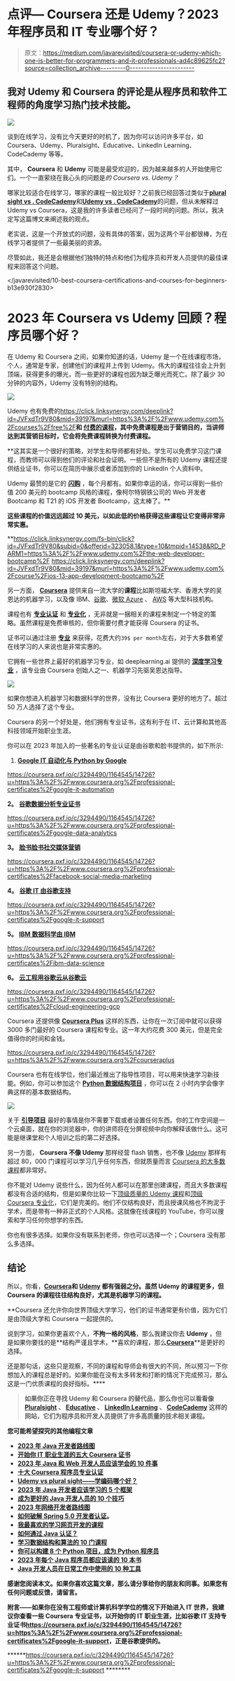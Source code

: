 # 点评— Coursera 还是 Udemy？2023 年程序员和 IT 专业哪个好？

> 原文：<https://medium.com/javarevisited/coursera-or-udemy-which-one-is-better-for-programmers-and-it-professionals-ad4c89625fc2?source=collection_archive---------0----------------------->

## 我对 Udemy 和 Coursera 的评论是从程序员和软件工程师的角度学习热门技术技能。

[![](img/6442b86381e8807f2d46728e461e7e9b.png)](https://click.linksynergy.com/fs-bin/click?id=JVFxdTr9V80&offerid=323058.9409&type=3&subid=0)

谈到在线学习，没有比今天更好的时机了，因为你可以访问许多平台，如 Coursera、Udemy、Pluralsight、Educative、LinkedIn Learning、CodeCademy 等等。

其中， **Coursera** 和 **Udemy** 可能是最受欢迎的，因为越来越多的人开始使用它们。一个一直萦绕在我心头的问题是*的 Coursera vs. Udemy？*

哪家比较适合在线学习，哪家的课程一般比较好？之前我已经回答过类似于[**plural sight vs . CodeCademy**](/javarevisited/pluralsight-or-udemy-d9a94d2e8ee)和[**Udemy vs . CodeCademy**](https://javarevisited.blogspot.com/2019/09/codecademy-vs-udemy-vs-onemonth-which-is-better-for-learning-code.html)的问题，但从未解释过 Udemy vs Coursera，这是我的许多读者已经问了一段时间的问题。所以，我决定写这篇博文来阐述我的观点。

老实说，这是一个开放式的问题，没有具体的答案，因为这两个平台都很棒，为在线学习者提供了一些最美丽的资源。

尽管如此，我还是会根据他们独特的特点和他们为程序员和开发人员提供的最佳课程来回答这个问题。

</javarevisited/10-best-coursera-certifications-and-courses-for-beginners-b13e930f2830>  

# 2023 年 Coursera vs Udemy 回顾？程序员哪个好？

在 Udemy 和 Coursera 之间，如果你知道的话，Udemy 是一个在线课程市场，个人，通常是专家，创建他们的课程并上传到 Udemy。伟大的课程往往会上升到顶端，获得更多的曝光，而一些更好的课程也因为缺乏曝光而死亡。除了最少 30 分钟的内容外，Udemy 没有特别的结构。

[![](img/803164e5713cd411f6bb3241432573d5.png)](https://javarevisited.blogspot.com/2020/01/coursera-vs-udemy-which-is-better-for-programming-tech.html)

Udemy 也有免费的<https://click.linksynergy.com/deeplink?id=JVFxdTr9V80&mid=39197&murl=https%3A%2F%2Fwww.udemy.com%2Fcourses%2Ffree%2F>**和 [**付费的**课程](https://click.linksynergy.com/fs-bin/click?id=JVFxdTr9V80&offerid=323058.9410&type=3&subid=0)，其中免费课程是出于营销目的，当讲师达到其营销目标时，它会将免费课程转换为付费课程。**

**这其实是一个很好的策略，对学生和导师都有好处。学生可以免费学习这门课程，而教师可以得到他们的评论和社会证明。一些但不是所有的 Udemy 课程还提供结业证书，你可以在简历中展示或者添加到你的 LinkedIn 个人资料中。

Udemy 最赞的是它的 [**闪购**](https://click.linksynergy.com/fs-bin/click?id=JVFxdTr9V80&offerid=323058.9410&type=3&subid=0) ，每个月都有。如果你幸运的话，你可以得到一些价值 200 美元的 bootcamp 风格的课程，像柯尔特钢铁公司的 Web 开发者 Bootcamp 和 T21 的 iOS 开发者 Bootcamp，这太棒了。**

**这些课程的价值远远超过 10 美元，以如此低的价格获得这些课程让它变得非常非常实惠。**

**<https://click.linksynergy.com/fs-bin/click?id=JVFxdTr9V80&subid=0&offerid=323058.1&type=10&tmpid=14538&RD_PARM1=https%3A%2F%2Fwww.udemy.com%2Fthe-web-developer-bootcamp%2F>  <https://click.linksynergy.com/deeplink?id=JVFxdTr9V80&mid=39197&murl=https%3A%2F%2Fwww.udemy.com%2Fcourse%2Fios-13-app-development-bootcamp%2F>  

另一方面， [**Coursera**](https://coursera.pxf.io/c/3294490/1164545/14726?u=https%3A%2F%2Fwww.coursera.org%2F) 提供来自一流大学的**课程**比如斯坦福大学、香港大学的吴恩达的机器学习，以及像 IBM、[谷歌](https://javarevisited.blogspot.com/2019/07/top-5-google-cloud-platform-gcp-courses-certifications-online.html)、[微软 Azure](https://javarevisited.blogspot.com/2019/07/top-5-courses-to-crack-azure-architecture-technologies-certification-az-300-exam.html) 、 [AWS](https://javarevisited.blogspot.com/2019/05/top-5-courses-to-crack-aws-solutions-architect-associate-certification-exam-SAA-C01.html#axzz5rHwAwycj) 等大型科技机构。

课程也有 [**专业认证**](https://coursera.pxf.io/c/3294490/1164545/14726?u=https%3A%2F%2Fwww.coursera.org%2Fprofessional-certificates) 和 [**专业化**](https://coursera.pxf.io/c/3294490/1164545/14726?u=https%3A%2F%2Fwww.coursera.org%2Fspecializations%2Fblockchain) ，无非就是一捆相关的课程来制定一个特定的策略。虽然课程是免费审核的，但你需要付费才能获得 Coursera 的证书。

证书可以通过注册 [**专业**](https://javarevisited.blogspot.com/2020/08/top-10-coursera-courses-specilizations-and-certifications.html) 来获得，花费大约`39$ per month`左右，对于大多数希望在线学习的人来说也是非常实惠的。

它拥有一些世界上最好的机器学习专业，如 deeplearning.ai 提供的 [**深度学习专业**](https://coursera.pxf.io/c/3294490/1164545/14726?u=https%3A%2F%2Fwww.coursera.org%2Fspecializations%2Fdeep-learning) ，该专业由 Coursera 创始人之一、机器学习先驱吴恩达指导。

[![](img/dd07c6e570ed5c79781e8d4819105d72.png)](https://coursera.pxf.io/c/3294490/1164545/14726?u=https%3A%2F%2Fwww.coursera.org%2Fspecializations%2Fdeep-learning)

如果你想进入机器学习和数据科学的世界，没有比 Coursera 更好的地方了。超过 50 万人选择了这个专业。

Coursera 的另一个好处是，他们拥有专业证书，这有利于在 IT、云计算和其他高科技领域开始职业生涯。

你可以在 2023 年加入的一些著名的专业认证是由谷歌和脸书提供的，如下所示:

1.  [**Google IT 自动化与 Python by Google**](https://coursera.pxf.io/c/3294490/1164545/14726?u=https%3A%2F%2Fwww.coursera.org%2Fprofessional-certificates%2Fgoogle-it-automation)

<https://coursera.pxf.io/c/3294490/1164545/14726?u=https%3A%2F%2Fwww.coursera.org%2Fprofessional-certificates%2Fgoogle-it-automation>  

**2。** [**谷歌数据分析专业证书**](https://coursera.pxf.io/c/3294490/1164545/14726?u=https%3A%2F%2Fwww.coursera.org%2Fprofessional-certificates%2Fgoogle-data-analytics)

<https://coursera.pxf.io/c/3294490/1164545/14726?u=https%3A%2F%2Fwww.coursera.org%2Fprofessional-certificates%2Fgoogle-data-analytics>  

**3。** [**脸书脸书社交媒体营销**](https://coursera.pxf.io/c/3294490/1164545/14726?u=https%3A%2F%2Fwww.coursera.org%2Fprofessional-certificates%2Ffacebook-social-media-marketing)

<https://coursera.pxf.io/c/3294490/1164545/14726?u=https%3A%2F%2Fwww.coursera.org%2Fprofessional-certificates%2Ffacebook-social-media-marketing>  

**4。** [**谷歌 IT 由谷歌支持**](https://coursera.pxf.io/c/3294490/1164545/14726?u=https%3A%2F%2Fwww.coursera.org%2Fprofessional-certificates%2Fgoogle-it-support)

<https://coursera.pxf.io/c/3294490/1164545/14726?u=https%3A%2F%2Fwww.coursera.org%2Fprofessional-certificates%2Fgoogle-it-support>  

**5。** [**IBM 数据科学由 IBM**](https://coursera.pxf.io/c/3294490/1164545/14726?u=https%3A%2F%2Fwww.coursera.org%2Fprofessional-certificates%2Fibm-data-science)

<https://coursera.pxf.io/c/3294490/1164545/14726?u=https%3A%2F%2Fwww.coursera.org%2Fprofessional-certificates%2Fibm-data-science>  

**6。** [**云工程用谷歌云从谷歌云**](https://coursera.pxf.io/c/3294490/1164545/14726?u=https%3A%2F%2Fwww.coursera.org%2Fprofessional-certificates%2Fcloud-engineering-gcp)

<https://coursera.pxf.io/c/3294490/1164545/14726?u=https%3A%2F%2Fwww.coursera.org%2Fprofessional-certificates%2Fcloud-engineering-gcp>  

Coursera 还提供像 [**Coursera Plus**](https://coursera.pxf.io/c/3294490/1164545/14726?u=https%3A%2F%2Fwww.coursera.org%2Fcourseraplus) 这样的东西，让你在一次订阅中就可以获得 3000 多门最好的 Coursera 课程和专业。这一年大约花费 300 美元，但是完全值得你的时间和金钱。

<https://coursera.pxf.io/c/3294490/1164545/14726?u=https%3A%2F%2Fwww.coursera.org%2Fcourseraplus>  

Coursera 也有在线学位，他们最近推出了指导性项目，可以用来快速学习新技能。例如，你可以参加这个 [**Python 数据结构项目**](https://coursera.pxf.io/c/3294490/1164545/14726?u=https%3A%2F%2Fwww.coursera.org%2Fprojects%2Fpython-data-structures) ，你可以在 2 小时内学会像字典这样的基本数据结构。

[![](img/8f5e0c9f264900f2184ec55dd0436cb2.png)](https://coursera.pxf.io/c/3294490/1164545/14726?u=https%3A%2F%2Fwww.coursera.org%2Fprojects%2Fpython-data-structures)

关于 [**引导项目**](https://coursera.pxf.io/c/3294490/1164545/14726?u=https%3A%2F%2Fwww.coursera.org%2Fcourses%3Fquery%3Dguided%2520projects) 最好的事情是你不需要下载或者设置任何东西。你的工作空间是一个云桌面，就在你的浏览器中，你的讲师将在分屏视频中向你解释该做什么。这可能是继课堂和个人培训之后的第二好选择。

另一方面， **Coursera 不像 Udemy** 那样经营 flash 销售，也不像 [Udemy](/javarevisited/my-favorite-udemy-online-courses-for-programmers-and-software-engineers-f9d941dd0035) 那样有超过 80，000 门课程可以学习几乎任何东西，但就质量而言 [Coursera 的大多数课程](/javarevisited/18-coursera-courses-you-can-join-in-2020-to-learn-from-the-worlds-top-tech-companies-google-74af46967d1e?source=social.linkedin)都非常好。

你不能对 Udemy 说些什么，因为任何人都可以在那里创建课程，而且大多数课程都没有合适的结构，但是如果你比较一下[顶级质量的 Udemy 课程](https://javarevisited.blogspot.com/2019/08/top-10-udemy-courses-and-certifications-for-programmers.html)和[顶级 Coursera 专业化](https://javarevisited.blogspot.com/2020/02/10-best-coursera-courses--for-python.html)，它们是完美的。他们不仅结构良好，而且授课风格也不拘泥于学术，而是带有一种非正式的个人风格。这就像在线课程的 YouTube，你可以搜索和学习任何你想学的东西。

你也有很多选择。如果你没有联系到老师，你也可以选择一个；Coursera 没有那么多选择。

## 结论

所以，你看，[**Coursera**](https://coursera.pxf.io/c/3294490/1164545/14726?u=https%3A%2F%2Fwww.coursera.org%2F)**和 [**Udemy**](https://click.linksynergy.com/fs-bin/click?id=JVFxdTr9V80&offerid=323058.9410&type=3&subid=0) 都有强弱之分。虽然 Udemy 的课程更多，但 Coursera 的课程往往结构良好，尤其是机器学习的课程。**

**Coursera 还允许你向世界顶级大学学习，他们的证书通常更有价值，因为它们是由顶级大学和 Coursera 一起提供的。

说到学习，如果你更喜欢个人，**不拘一格的风格**，那么我建议你去 **Udemy** ，但是如果你要找的是**结构严谨且学术，**喜欢的课程，那么[**Coursera**](https://coursera.pxf.io/c/3294490/1164545/14726?u=https%3A%2F%2Fwww.coursera.org%2F)**是更好的选择。

还是那句话，这些只是观察，不同的课程和导师会有很大的不同，所以预习一下你想加入的课程总是好的。如果你能在没有太多转发和打断的情况下完成预习，那么这是一门优质课程的良好指标。****

> ****如果你正在寻找 Udemy 和 Coursera 的替代品，那么你也可以看看像 [Pluralsight](https://pluralsight.pxf.io/c/1193463/424552/7490?u=https%3A%2F%2Fwww.pluralsight.com%2Flearn) 、 [Educative](https://www.educative.io/subscription?affiliate_id=5073518643380224) 、 [LinkedIn Learning](http://linkedin-learning.pxf.io/c/1193463/449670/8005) 、 [CodeCademy](https://bit.ly/codecademyhome) 这样的网站，它们为程序员和开发人员提供了许多高质量的技术相关课程。****

****您可能希望探究的其他**编程文章******

*   ****[2023 年 Java 开发者路线图](https://javarevisited.blogspot.com/2019/10/the-java-developer-roadmap.html#123)****
*   ****[开始你 IT 职业生涯的五大 Coursera 证书](https://javarevisited.blogspot.com/2019/10/top-5-coursera-professional-certificates-for-programmers-IT-professionals.html)****
*   ****[2023 年 Java 和 Web 开发人员应该学会的 10 件事](http://javarevisited.blogspot.sg/2017/12/10-things-java-programmers-should-learn.html#axzz53ENLS1RB)****
*   ****[十大 Coursera 程序员专业认证](/javarevisited/top-10-coursera-certificates-to-start-your-career-in-cloud-data-science-ai-mainframe-and-it-558690c83587)****
*   ****[Udemy vs plural sight——学编码哪个好？](https://javarevisited.blogspot.com/2019/10/udemy-vs-pluralsight-review-which-is-better-to-learn-code.html)****
*   ****[2023 年 Java 开发者应该学习的 5 个框架](http://javarevisited.blogspot.sg/2018/04/top-5-java-frameworks-to-learn-in-2018_27.html)****
*   ****[成为更好的 Java 开发人员的 10 个技巧](https://javarevisited.blogspot.com/2018/05/10-tips-to-become-better-java-developer.html)****
*   ****[2023 年网络开发者路线图](https://hackernoon.com/the-2019-web-developer-roadmap-ab89ac3c380e)****
*   ****[如何破解 Spring 5.0 开发者认证](https://javarevisited.blogspot.com/2018/08/how-to-crack-spring-core-professional-certification-exam-java-latest.html)。****
*   ****[我最喜欢的学习网页开发的课程](/better-programming/my-5-favorite-courses-to-learn-web-development-in-2019-a5e74167f8b2)****
*   ****[如何通过 Java 认证？](https://medium.freecodecamp.org/how-to-pass-oracles-java-certifications-a-practical-guide-for-developers-e9b607ba6173)****
*   ****[学习数据结构和算法的 10 门课程](https://hackernoon.com/10-data-structure-algorithms-and-programming-courses-to-crack-any-coding-interview-e1c50b30b927)****
*   ****[你可以构建 8 个 Python 项目，成为 Python 程序员](/javarevisited/8-projects-you-can-buil-to-learn-python-in-2020-251dd5350d56)****
*   ****[2023 年每个 Java 程序员都应该读的 10 本书](http://www.java67.com/2018/02/10-books-java-developers-should-read-in.html)****
*   ****[Java 开发人员在日常工作中使用的 10 种工具](http://javarevisited.blogspot.sg/2017/03/10-tools-used-by-java-programming-Developers.html#axzz55lrMRnNC)****

****感谢您阅读本文。如果你喜欢这篇文章，那么请分享给你的朋友和同事。如果您有任何问题或反馈，请留言。****

******附言——**如果你在没有工程师或计算机科学学位的情况下开始进入 IT 世界，我建议你查看一些 Coursera 专业证书，以开始你的 IT 职业生涯，比如谷歌 IT 支持专业证书<https://coursera.pxf.io/c/3294490/1164545/14726?u=https%3A%2F%2Fwww.coursera.org%2Fprofessional-certificates%2Fgoogle-it-support>**，正是谷歌提供的。******

******<https://coursera.pxf.io/c/3294490/1164545/14726?u=https%3A%2F%2Fwww.coursera.org%2Fprofessional-certificates%2Fgoogle-it-support> ********